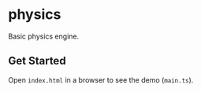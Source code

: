 # physics
Basic physics engine.

## Get Started
Open `index.html` in a browser to see the demo (`main.ts`).
